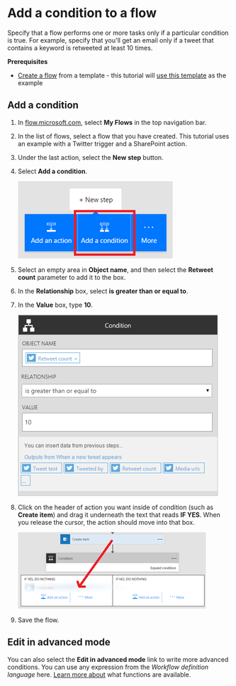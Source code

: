 <properties
    pageTitle="Add a condition to a flow | Microsoft Flow"
    description="Specify that a flow performs one or more tasks only if a particular condition is true."
    services=""
    suite="flow"
    documentationCenter="na"
    authors="stepsic-microsoft-com"
    manager="anneta"
    editor=""
    tags=""/>

<tags
   ms.service="flow"
   ms.devlang="na"
   ms.topic="article"
   ms.tgt_pltfrm="na"
   ms.workload="na"
   ms.date="10/22/2016"
   ms.author="stepsic"/>

# Add a condition to a flow #

Specify that a flow performs one or more tasks only if a particular condition is true. For example, specify that you'll get an email only if a tweet that contains a keyword is retweeted at least 10 times.

**Prerequisites**

- [Create a flow](get-started-logic-template.md) from a template - this tutorial will [use this template](https://flow.microsoft.com/galleries/public/templates/e78571e5c70e4806a18eeacba5a897c8/) as the example

## Add a condition ##

1. In [flow.microsoft.com](https://flow.microsoft.com), select **My Flows** in the top navigation bar.

1. In the list of flows, select a flow that you have created. This tutorial uses an example with a Twitter trigger and a SharePoint action.

1. Under the last action, select the **New step** button.

1. Select **Add a condition**.

    ![Condition button](./media/add-a-condition/add-condition.png)

1. Select an empty area in **Object name**, and then select the **Retweet count** parameter to add it to the box.

1. In the **Relationship** box, select **is greater than or equal to**.

1. In the **Value** box, type **10**.

    ![The OBJECT NAME box with a parameter in it](./media/add-a-condition/specify-condition.png)

1. Click on the header of action you want inside of condition (such as **Create item**) and drag it underneath the text that reads **IF YES**. When you release the cursor, the action should move into that box.

    ![Drag action](./media/add-a-condition/drag-action.png)

1. Save the flow.

## Edit in advanced mode ##

You can also select the **Edit in advanced mode** link to write more advanced conditions. You can use any expression from the *Workflow definition language* here. [Learn more about](https://msdn.microsoft.com/library/azure/mt643789.aspx) what functions are available.
